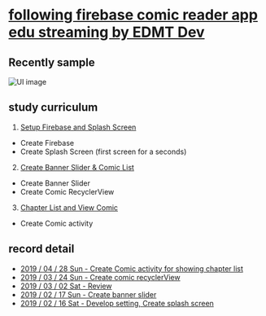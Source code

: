 # [following firebase comic reader app edu streaming by EDMT Dev](https://www.youtube.com/channel/UCllewj2bGdqB8U9Ld15INAg)
## Recently sample
![UI image](https://github.com/pby2017/study-firebase-comic-reader-app/blob/master/README_image/ComicReader_20190428Sun.gif)
## study curriculum
1. [Setup Firebase and Splash Screen](https://youtu.be/7C5jl2CyzBw)
 * Create Firebase
 * Create Splash Screen (first screen for a seconds)
2. [Create Banner Slider & Comic List](https://youtu.be/VwQNsLxcUvo)
 * Create Banner Slider
 * Create Comic RecyclerView
3. [Chapter List and View Comic](https://youtu.be/MTtvzhpCpk0)
 * Create Comic activity
## record detail
* [2019 / 04 / 28 Sun - Create Comic activity for showing chapter list](https://github.com/pby2017/study-firebase-comic-reader-app/blob/master/README_detail/20190428Sun.md)
* [2019 / 03 / 24 Sun - Create comic recyclerView](https://github.com/pby2017/study-firebase-comic-reader-app/blob/master/README_detail/20190324Sun.md)
* [2019 / 03 / 02 Sat - Review](https://github.com/pby2017/study-firebase-comic-reader-app/blob/master/README_detail/20190302Sat.md)
* [2019 / 02 / 17 Sun - Create banner slider](https://github.com/pby2017/study-firebase-comic-reader-app/blob/master/README_detail/20190217Sun.md)
* [2019 / 02 / 16 Sat - Develop setting, Create splash screen](https://github.com/pby2017/study-firebase-comic-reader-app/blob/master/README_detail/20190216Sat.md)
